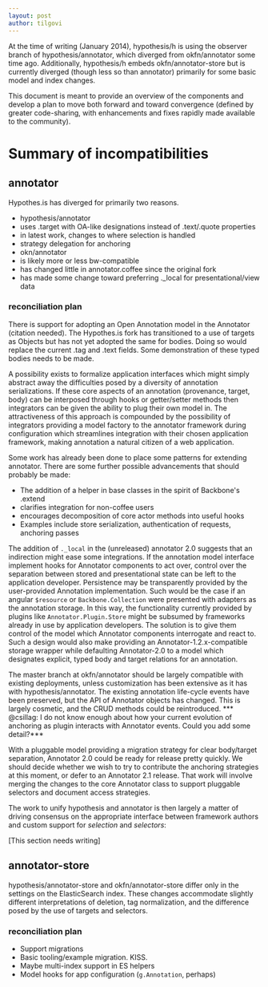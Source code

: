 ```yaml
---
layout: post
author: tilgovi
---
```


At the time of writing (January 2014), hypothesis/h is using the observer branch of hypothesis/annotator, which diverged from okfn/annotator some time ago. Additionally, hypothesis/h embeds okfn/annotator-store but is currently diverged (though less so than annotator) primarily for some basic model and index changes.

This document is meant to provide an overview of the components and develop a plan to move both forward and toward convergence (defined by greater code-sharing, with enhancements and fixes rapidly made available to the community).

# Summary of incompatibilities

## annotator
Hypothes.is has diverged for primarily two reasons.

 - hypothesis/annotator
  - uses .target with OA-like designations instead of .text/.quote properties
  - in latest work, changes to where selection is handled
  - strategy delegation for anchoring
 - okn/annotator
  - is likely more or less bw-compatible
  - has changed little in annotator.coffee since the original fork
  - has made some change toward preferring ._local for presentational/view data

### reconciliation plan
There is support for adopting an Open Annotation model in the Annotator (citation needed). The Hypothes.is fork has transitioned to a use of targets as Objects but has not yet adopted the same for bodies. Doing so would replace the current .tag and .text fields. Some demonstration of these typed bodies needs to be made.

A possibility exists to formalize application interfaces which might simply abstract away the difficulties posed by a diversity of annotation serializations. If these core aspects of an annotation (provenance, target, body) can be interposed through hooks or getter/setter methods then integrators can be given the ability to plug their own model in. The attractiveness of this approach is compounded by the possibility of integrators providing a model factory to the annotator framework during configuration which streamlines integration with their chosen application framework, making annotation a natural citizen of a web application.

Some work has already been done to place some patterns for extending annotator. There are some further possible advancements that should probably be made:

 - The addition of a helper in base classes in the spirit of Backbone's .extend
  - clarifies integration for non-coffee users
  - encourages decomposition of core actor methods into useful hooks
   - Examples include store serialization, authentication of requests, anchoring passes

The addition of `._local` in the (unreleased) annotator 2.0 suggests that an indirection might ease some integrations. If the annotation model interface implement hooks for Annotator components to act over, control over the separation between stored and presentational state can be left to the application developer. Persistence may be transparently provided by the user-provided Annotation implementation. Such would be the case if an angular `$resource` or `Backbone.Collection` were presented with adapters as the annotation storage. In this way, the functionality currently provided by plugins like `Annotator.Plugin.Store` might be subsumed by frameworks already in use by application developers. The solution is to give them control of the model which Annotator components interrogate and react to. Such a design would also make providing an Annotator-1.2.x-compatible storage wrapper while defaulting Annotator-2.0 to a model which designates explicit, typed body and target relations for an annotation.

The master branch at okfn/annotator should be largely compatible with existing deployments, unless customization has been extensive as it has with hypothesis/annotator. The existing annotation life-cycle events have been preserved, but the API of Annotator objects has changed. This is largely cosmetic, and the CRUD methods could be reintroduced.
*** @csillag: I do not know enough about how your current evolution of anchoring as plugin interacts with Annotator events. Could you add some detail?***

With a pluggable model providing a migration strategy for clear body/target separation, Annotator 2.0 could be ready for release pretty quickly. We should decide whether we wish to try to contribute the anchoring strategies at this moment, or defer to an Annotator 2.1 release. That work will involve merging the changes to the core Annotator class to support pluggable selectors and document access strategies.

The work to unify hypothesis and annotator is then largely a matter of driving consensus on the appropriate interface between framework authors and custom support for *selection* and *selectors*:

  [This section needs writing]

## annotator-store
hypothesis/annotator-store and okfn/annotator-store differ only in the settings on the ElasticSearch index. These changes accommodate slightly different interpretations of deletion, tag normalization, and the difference posed by the use of targets and selectors.

### reconciliation plan

 - Support migrations
  - Basic tooling/example migration. KISS.
  - Maybe multi-index support in ES helpers
  - Model hooks for app configuration (`g.Annotation`, perhaps)
